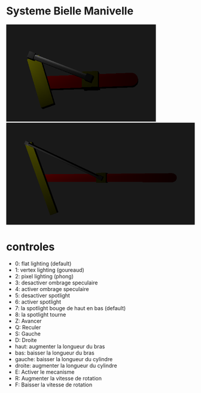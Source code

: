 # Systeme Bielle Manivelle

![screenshot1](Bielle1.png) ![screenshot1](Bielle2.png)


# controles
- 0: flat lighting (default)
- 1: vertex lighting (goureaud)
- 2: pixel lighting (phong)
- 3: desactiver ombrage speculaire
- 4: activer ombrage speculaire
- 5: desactiver spotlight
- 6: activer spotlight 
- 7: la spotlight bouge de haut en bas (default)
- 8: la spotlight tourne
- Z: Avancer
- Q: Reculer
- S: Gauche
- D: Droite
- haut: augmenter la longueur du bras
- bas: baisser la longueur du bras
- gauche: baisser la longueur du cylindre
- droite: augmenter la longueur du cylindre
- E: Activer le mecanisme
- R: Augmenter la vitesse de rotation
- F: Baisser la vitesse de rotation
